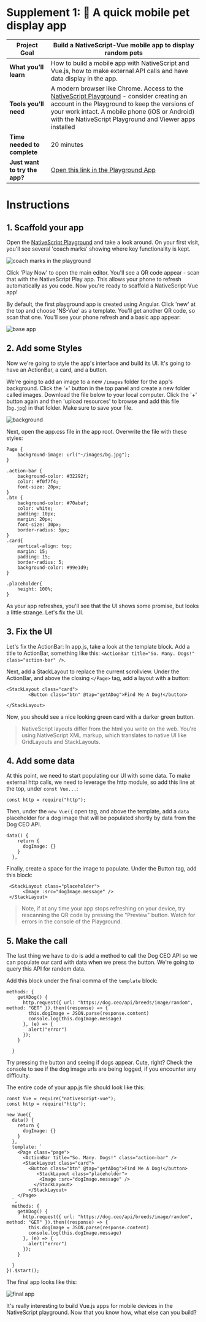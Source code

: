 # Supplement 1: 📱 A quick mobile pet display app

| **Project Goal**            | Build a NativeScript-Vue mobile app to display random pets                                                                                                                                   |
| --------------------------- | ------------------------------------------------------------------------------------------------------------------------------------------------------------------------------------------------ |
| **What you’ll learn**       | How to build a mobile app with NativeScript and Vue.js, how to make external API calls and have data display in the app.                                                                                             |
| **Tools you’ll need**       | A modern browser like Chrome. Access to the [NativeScript Playground](http://play.nativescript.org) - consider creating an account in the Playground to keep the versions of your work intact. A mobile phone (iOS or Android) with the NativeScript Playground and Viewer apps installed |
| **Time needed to complete** | 20 minutes  
| **Just want to try the app?** | [Open this link in the Playground App](https://play.nativescript.org/?template=play-vue&id=5ev7Vz&v=2)                                                                          

# Instructions

## 1. Scaffold your app

Open the [NativeScript Playground](http://play.nativescript.org) and take a look around. On your first visit, you'll see several 'coach marks' showing where key functionality is kept.

![coach marks in the playground](images/playground1.png) 

Click 'Play Now' to open the main editor. You'll see a QR code appear - scan that with the NativeScript Play app. This allows your phone to refresh automatically as you code. Now you're ready to scaffold a NativeScript-Vue app!

By default, the first playground app is created using Angular. Click 'new' at the top and choose 'NS-Vue' as a template. You'll get another QR code, so scan that one. You'll see your phone refresh and a basic app appear:

![base app](images/playground2.png#phone)

## 2. Add some Styles

Now we're going to style the app's interface and build its UI. It's going to have an ActionBar, a card, and a button.  

We're going to add an image to a new `/images` folder for the app's background. Click the '+' button in the top panel and create a new folder called images. Download the file below to your local computer. Click the '+' button again and then 'upload resources' to browse and add this file (`bg.jpg`) in that folder. Make sure to save your file. 

![background](images/bg.jpg)

Next, open the app.css file in the app root. Overwrite the file with these styles:

```
Page {
    background-image: url("~/images/bg.jpg");
}

.action-bar {
    background-color: #32292f;
    color: #f0f7f4;
    font-size: 20px;
}
.btn {
    background-color: #70abaf;
    color: white;
    padding: 10px;
    margin: 20px;
    font-size: 30px;
    border-radius: 5px;
}
.card{
    vertical-align: top;
    margin: 15;
    padding: 15;
    border-radius: 5;
    background-color: #99e1d9;
}

.placeholder{
    height: 100%;
}
```

As your app refreshes, you'll see that the UI shows some promise, but looks a little strange. Let's fix the UI.

## 3. Fix the UI

Let's fix the ActionBar: In app.js, take a look at the template block. Add a title to ActionBar, something like this: `<ActionBar title="So. Many. Dogs!" class="action-bar" />`.

Next, add a StackLayout to replace the current scrollview. Under the ActionBar, and above the closing `</Page>` tag, add a layout with a button:

```
<StackLayout class="card">
        <Button class="btn" @tap="getADog">Find Me A Dog!</button>
          
</StackLayout>
```

Now, you should see a nice looking green card with a darker green button. 

> NativeScript layouts differ from the html you write on the web. You're using NativeScript XML markup, which translates to native UI like GridLayouts and StackLayouts.

## 4. Add some data

At this point, we need to start populating our UI with some data. To make external http calls, we need to leverage the http module, so add this line at the top, under `const Vue...`:

`const http = require("http");`

Then, under the `new Vue({` open tag, and above the template, add a `data` placeholder for a dog image that will be populated shortly by data from the Dog CEO API.

```
data() {
    return {
      dogImage: {}
    }
  },
```

Finally, create a space for the image to populate. Under the Button tag, add this block:

```
 <StackLayout class="placeholder">
      <Image :src="dogImage.message" />
 </StackLayout>
```

> Note, if at any time your app stops refreshing on your device, try rescanning the QR code by pressing the "Preview" button. Watch for errors in the console of the Playground.

## 5. Make the call

The last thing we have to do is add a method to call the Dog CEO API so we can populate our card with data when we press the button. We're going to query this API for random data.

Add this block under the final comma of the `template` block:

```
methods: {
    getADog() {
      http.request({ url: "https://dog.ceo/api/breeds/image/random", method: "GET" }).then((response) => {
        this.dogImage = JSON.parse(response.content)
        console.log(this.dogImage.message)
      }, (e) => {
        alert("error")
      });
    }

  }
```

Try pressing the button and seeing if dogs appear. Cute, right? Check the console to see if the dog image urls are being logged, if you encounter any difficulty.

The entire code of your app.js file should look like this:

```
const Vue = require("nativescript-vue");
const http = require("http");

new Vue({
  data() {
    return {
      dogImage: {}
    }
  },
  template: `
    <Page class="page">
      <ActionBar title="So. Many. Dogs!" class="action-bar" />
      <StackLayout class="card">
        <Button class="btn" @tap="getADog">Find Me A Dog!</button>
           <StackLayout class="placeholder">
            <Image :src="dogImage.message" />
          </StackLayout>
        </StackLayout>
    </Page>
  `,
  methods: {
    getADog() {
      http.request({ url: "https://dog.ceo/api/breeds/image/random", method: "GET" }).then((response) => {
        this.dogImage = JSON.parse(response.content)
        console.log(this.dogImage.message)
      }, (e) => {
        alert("error")
      });
    }

  }
}).$start();
```

The final app looks like this:

![final app](images/playground3.png#phone)

It's really interesting to build Vue.js apps for mobile devices in the NativeScript playground. Now that you know how, what else can you build?







                                                            